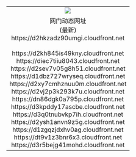 ﻿<table>
  <tr></tr>
  <tr><td colspan=2 align=center><img src="https://d2hkzadz90umgi.cloudfront.net/Up/oGate.jpg" /></td></tr>
  <tr><td colspan=2 align=center>网门动态网址<br/>(最新)
<br>https://d2hkzadz90umgi.cloudfront.net
<br/>
<br>https://d2kh845is49kny.cloudfront.net
<br>https://diec7tiiu8043.cloudfront.net
<br>https://d2sev7v05g8h51.cloudfront.net
<br>https://d1dbz727wryseq.cloudfront.net
<br>https://d2xy7cmhznuu0m.cloudfront.net
<br>https://d2vj2p3k293k7u.cloudfront.net
<br>https://dn86dgk0a795p.cloudfront.net
<br>https://d3kpddy17ascbe.cloudfront.net
<br>https://d3q0tnubvkp7ih.cloudfront.net
<br>https://d2ysh1anvn9z5g.cloudfront.net
<br>https://d1zgqzjdxhv0ag.cloudfront.net
<br>https://dt9v1z3bnr6x3.cloudfront.net
<br>https://d3r5bejg41mohd.cloudfront.net
    </td>
  </tr>
</table>
